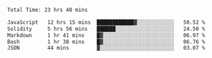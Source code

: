 <!--START_SECTION:waka-->

```txt
Total Time: 23 hrs 40 mins

JavaScript   12 hrs 15 mins  ████████████▓░░░░░░░░░░░░   50.52 %
Solidity     5 hrs 56 mins   ██████░░░░░░░░░░░░░░░░░░░   24.50 %
Markdown     1 hr 41 mins    █▓░░░░░░░░░░░░░░░░░░░░░░░   06.97 %
Bash         1 hr 38 mins    █▓░░░░░░░░░░░░░░░░░░░░░░░   06.76 %
JSON         44 mins         ▓░░░░░░░░░░░░░░░░░░░░░░░░   03.07 %
```

<!--END_SECTION:waka-->
